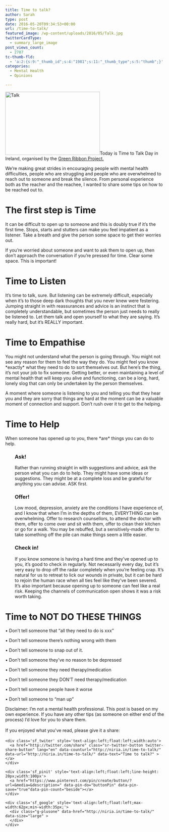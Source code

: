 ```yaml
---
title: Time to talk?
author: Sarah
type: post
date: 2016-05-20T09:34:53+00:00
url: /time-to-talk/
featured_image: /wp-content/uploads/2016/05/Talk.jpg
twitterCardType:
  - summary_large_image
post_views_count:
  - 2707
tc-thumb-fld:
  - 'a:2:{s:9:"_thumb_id";s:4:"1981";s:11:"_thumb_type";s:5:"thumb";}'
categories:
  - Mental Health
  - Opinions

---
```

<div id="fb-root">
</div>

<img class="wp-image-1981 size-medium alignright" src="http://niria.in/wp-content/uploads/2016/05/Talk-300x200.jpg" alt="Talk" width="300" height="200" srcset="http://niria.in/wp-content/uploads/2016/05/Talk-300x200.jpg 300w, http://niria.in/wp-content/uploads/2016/05/Talk-768x512.jpg 768w, http://niria.in/wp-content/uploads/2016/05/Talk-480x320.jpg 480w, http://niria.in/wp-content/uploads/2016/05/Talk.jpg 850w" sizes="(max-width: 300px) 100vw, 300px" />Today is Time to Talk Day in Ireland, organised by the <a href="http://www.greenribbon.ie/news-and-events/national-time-to-talk-day-2016/" target="_blank">Green Ribbon Project.</a>
  
We’re making great strides in encouraging people with mental health difficulties, people who are struggling and people who are overwhelmed to reach out to someone and break the silence. From personal experience both as the reacher and the reachee, I wanted to share some tips on how to be reached out to.

# The first step is Time

It can be difficult to open up to someone and this is doubly true if it’s the first time. Stops, starts and stutters can make you feel impatient as a listener. Take a breath and give the person some space to get their worries out.
  
If you’re worried about someone and want to ask them to open up, then don’t approach the conversation if you’re pressed for time. Clear some space. This is important!

# Time to Listen

It’s time to talk, sure. But listening can be extremely difficult, especially when it’s to those deep dark thoughts that you never knew were festering. Jumping straight in with reassurances and advice is an instinct that is completely understandable, but sometimes the person just needs to really be listened to. Let them talk and open yourself to what they are saying. It’s really hard, but it’s REALLY important.

# Time to Empathise

You might not understand what the person is going through. You might not see any reason for them to feel the way they do. You might feel you know \*exactly\* what they need to do to sort themselves out. But here’s the thing, it’s not your job to fix someone. Getting better, or even maintaining a level of mental health that will keep you alive and functioning, can be a long, hard, lonely slog that can only be undertaken by the person themselves.
  
A moment where someone is listening to you and telling you that they hear you and they are sorry that things are hard at the moment can be a valuable moment of connection and support. Don’t rush over it to get to the helping.

# Time to Help

When someone has opened up to you, there \*are\* things you can do to help.

<h3 style="padding-left: 30px;">
  Ask!
</h3>

<p style="padding-left: 30px;">
  Rather than running straight in with suggestions and advice, ask the person what you can do to help. They might have some ideas or suggestions. They might be at a complete loss and be grateful for anything you can advise. ASK first.
</p>

<h3 style="padding-left: 30px;">
  Offer!
</h3>

<p style="padding-left: 30px;">
  Low mood, depression, anxiety are the conditions I have experience of, and I know that when I’m in the depths of them, EVERYTHING can be overwhelming. Offer to research counsellors, to attend the doctor with them, offer to come over and sit with them, offer to clean their kitchen or go for a walk. You may be rebuffed, but a sensitively-made offer to take something off the pile can make things seem a little easier.
</p>

<h3 style="padding-left: 30px;">
  Check in!
</h3>

<p style="padding-left: 30px;">
  If you know someone is having a hard time and they’ve opened up to you, it’s good to check in regularly. Not necessarily every day, but it’s very easy to drop off the radar completely when you’re feeling crap. It’s natural for us to retreat to lick our wounds in private, but it can be hard to rejoin the human race when all ties feel like they’ve been severed.<br /> It’s also important because opening up to someone can feel like a real risk. Keeping the channels of communication open shows it was a risk worth taking.
</p>

# Time to NOT DO THESE THINGS

• Don’t tell someone that “all they need to do is xxx”
  
• Don’t tell someone there’s nothing wrong with them
  
• Don’t tell someone to snap out of it.
  
• Don’t tell someone they’ve no reason to be depressed
  
• Don’t tell someone they need therapy/medication
  
• Don’t tell someone they DON’T need therapy/medication
  
• Don’t tell someone people have it worse
  
• Don’t tell someone to “man up”

Disclaimer: I&#8217;m not a mental health professional. This post is based on my own experience. If you have any other tips (as someone on either end of the process) I&#8217;d love for you to share them.

<div class='sfsi_Sicons' style='width: 100%; display: inline-block; vertical-align: middle; text-align:left'>
  <div style='margin:0px 8px 0px 0px; line-height: 24px'>
    <span>If you enjoyed what you've read, please give it a share:</span>
  </div>
  
  <div class='sfsi_socialwpr'>
    <div class='sf_fb' style='text-align:left;width:125px'>
      <div class="fb-like" href="http://niria.in/time-to-talk/" width="180" send="false" showfaces="false"  action="like" data-share="true"data-layout="button_count" >
      </div>
    </div>
    
    <div class='sf_twiter' style='text-align:left;float:left;width:auto'>
      <a href="http://twitter.com/share" class="sr-twitter-button twitter-share-button" lang="en" data-counturl="http://niria.in/time-to-talk/" data-url="http://niria.in/time-to-talk/" data-text="Time to talk?" ></a>
    </div>
    
    <div class='sf_pinit' style='text-align:left;float:left;line-height: 20px;width:100px'>
      <a href="https://www.pinterest.com/pin/create/button/?url=&media=&description=" data-pin-do="buttonPin" data-pin-save="true"data-pin-count="beside"></a>
    </div>
    
    <div class='sf_google' style='text-align:left;float:left;max-width:62px;min-width:35px;'>
      <div class="g-plusone" data-href="http://niria.in/time-to-talk/" data-size="large" >
      </div>
    </div>
  </div>
</div>